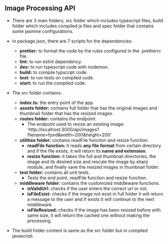 ## Image Processing API
* There are 3 main folders, src folder which includes typescript files, build folder which includes compiled js files and spec folder that contains some jasmine configurations.

* in package.json, there are 7 scripts for the dependencies:
  - **prettier:** to format the code by the rules configured in the .prettierrc file.
  - **lint:** to run eslint dependency.
  - **dev:** to run typescript code with nodemon.
  - **build:** to compile typscript code.
  - **test:** to run tests on compiled code.
  - **start:** to run the compiled code.
 
 * The src folder contains:
   - **index.ts:** the entry point of the app.
   - **assets folder:** contains full folder that has the original images and thumbnail folder that has the resized images.
   - **routes folder:** contains the endpoint.
     - The endpoint used to resize an existing image: 'http://localhost:3000/api/images?filename=fjord&width=200&height=200'
   - **utilities folder:** contains readFile function and resize function.
     - **readFile function:** it reads **any file format** from certain directory and if the file exists, it will return its **name and extension**.
     - **resize function:** it takes the full and thumbnail directories, the image and its desired size and rescale the image by sharp module, and finally save the resized images in thumbnail folder.
   - **test folder:** contains all unit tests.
     - Tests the end point, readFile function and resize function.
   - **middleware folder:** contains the customized middleware functions.
     - **isValidUrl:** checks if the user enters the correct url or not.
     - **isFileExist:** checks if the image not exist in full folder it will return a message to the user and if exists it will continue to the next middleware.
     - **isFileResized:** checks if the image has been resized before with same size, it will return the cached one without making the processing.
  
 * The build folder content is same as the src folder but in compiled javascript.
